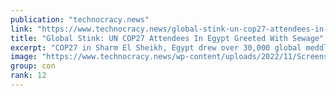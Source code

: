 ```yaml
---
publication: "technocracy.news"
link: "https://www.technocracy.news/global-stink-un-cop27-attendees-in-egypt-greeted-with-sewage/"
title: "Global Stink: UN COP27 Attendees In Egypt Greeted With Sewage"
excerpt: "COP27 in Sharm El Sheikh, Egypt drew over 30,000 global meddlers by jet to plan how to railroad the world into Sustainable Development, aka Technocracy. Appropriately, a sewage spill let them meditate"
image: "https://www.technocracy.news/wp-content/uploads/2022/11/Screenshot-2022-11-10-at-7.27.32-AM.png"
group: con
rank: 12
---
```

